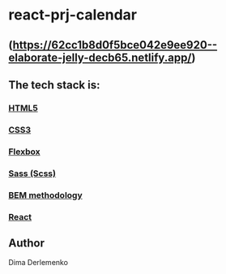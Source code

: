 # react-prj-calendar

## (https://62cc1b8d0f5bce042e9ee920--elaborate-jelly-decb65.netlify.app/)

## The tech stack is:
### [HTML5](https://en.wikipedia.org/wiki/HTML5)
### [CSS3](https://en.wikipedia.org/wiki/CSS)
### [Flexbox](https://en.wikipedia.org/wiki/CSS_Flexible_Box_Layout)
### [Sass (Scss)](https://sass-lang.com/)
### [BEM methodology](https://en.bem.info/methodology/)
### [React](https://reactjs.org/)

## Author
Dima Derlemenko
